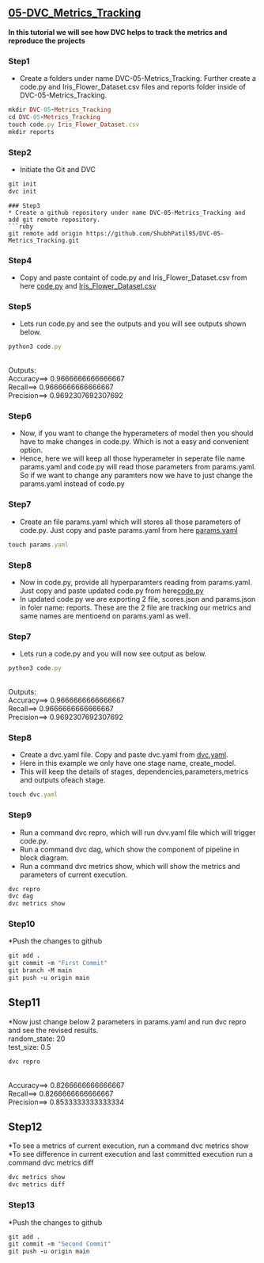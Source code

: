<h2> <a href="https://github.com/ShubhPatil95/DVC-04-Simple_DVC_Project"> 05-DVC_Metrics_Tracking </a></h2>

<p>
<strong> In this tutorial we will see how DVC helps to track the metrics and reproduce the projects </strong>

### Step1
* Create a folders under name DVC-05-Metrics_Tracking. Further create a code.py and Iris_Flower_Dataset.csv files and reports folder inside of DVC-05-Metrics_Tracking.
```ruby
mkdir DVC-05-Metrics_Tracking
cd DVC-05-Metrics_Tracking
touch code.py Iris_Flower_Dataset.csv
mkdir reports
```
### Step2
* Initiate the Git and DVC
```ruby
git init
dvc init
``` 

``` 
### Step3
* Create a github repository under name DVC-05-Metrics_Tracking and add git remote repository.
```ruby
git remote add origin https://github.com/ShubhPatil95/DVC-05-Metrics_Tracking.git
```

### Step4  
* Copy and paste containt of code.py and Iris_Flower_Dataset.csv from here [code.py](https://github.com/ShubhPatil95/DVC-04-Simple_DVC_Project/blob/220e6405c49d091e68635604f60330864c1b5f62/code.py) and [Iris_Flower_Dataset.csv](https://raw.githubusercontent.com/ShubhPatil95/Raw_Data_Storage/main/data_school-1.csv)


### Step5
* Lets run code.py and see the outputs and you will see outputs shown below.
```ruby
python3 code.py
```
<br>Outputs:
<br>Accuracy==> 0.9666666666666667
<br>Recall==> 0.9666666666666667
<br>Precision==> 0.9692307692307692

### Step6
* Now, if you want to change the hyperameters of model then you should have to make changes in code.py. Which is not a easy and convenient option.
* Hence, here we will keep all those hyperameter in seperate file name params.yaml and code.py will read those parameters from params.yaml. So if we want to change any paramters now we have to just change the params.yaml instead of code.py

### Step7
* Create an file params.yaml which will stores all those parameters of code.py. Just copy and paste params.yaml from here [params.yaml](https://googl.com)
```ruby
touch params.yaml
```
### Step8
* Now in code.py, provide all hyperparamters reading from params.yaml. Just copy and paste updated code.py from here[code.py](https://www.google.com)
* In updated code.py we are exporting 2 file, scores.json and params.json in foler name: reports. These are the 2 file are tracking our metrics and same names are mentioend on params.yaml as well.

### Step7
* Lets run a code.py and you will now see output as below.
```ruby
python3 code.py
```
<br>Outputs:
<br>Accuracy==> 0.9666666666666667
<br>Recall==> 0.9666666666666667
<br>Precision==> 0.9692307692307692

### Step8
* Create a dvc.yaml file. Copy and paste dvc.yaml from [dvc.yaml](https://www.google.com).
* Here in this example we only have one stage name, create_model.
* This will keep the details of stages, dependencies,parameters,metrics and outputs ofeach stage.
```ruby
touch dvc.yaml
```

### Step9
* Run a command dvc repro, which will run dvv.yaml file which will trigger code.py.
* Run a command dvc dag, which show the component of pipeline in block diagram.
* Run a command dvc metrics show, which will show the metrics and parameters of current execution.
```ruby
dvc repro
dvc dag
dvc metrics show
```
### Step10
*Push the changes to github
```ruby
git add .
git commit -m "First Commit"
git branch -M main 
git push -u origin main
```
## Step11
*Now just change below 2 parameters in params.yaml and run dvc repro and see the revised results.
  <br>random_state: 20
  <br>test_size: 0.5
```ruby
dvc repro
```
<br>Accuracy==> 0.8266666666666667
<br>Recall==> 0.8266666666666667
<br>Precision==> 0.8533333333333334

## Step12
*To see a metrics of current execution, run a command dvc metrics show
*To see difference in current execution and last committed execution run a command dvc metrics diff
```ruby
dvc metrics show
dvc metrics diff
```
### Step13
*Push the changes to github
```ruby
git add .
git commit -m "Second Commit"
git push -u origin main
```
</p>


